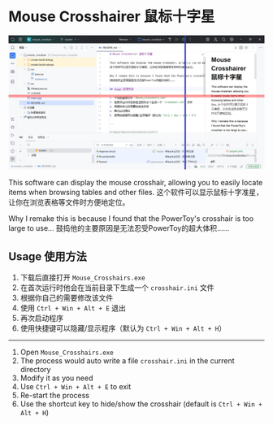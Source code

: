 # Mouse Crosshairer 鼠标十字星

![Mouse Crosshairer](./screenshot.jpg)

This software can display the mouse crosshair, allowing you to easily locate items when browsing tables and other files.
这个软件可以显示鼠标十字准星，让你在浏览表格等文件时方便地定位。

Why I remake this is because I found that the PowerToy's crosshair is too large to use...
鼓捣他的主要原因是无法忍受PowerToy的超大体积……

## Usage 使用方法

1. 下载后直接打开 `Mouse_Crosshairs.exe` 
2. 在首次运行时他会在当前目录下生成一个 `crosshair.ini` 文件
3. 根据你自己的需要修改该文件
4. 使用 `Ctrl + Win + Alt + E` 退出
5. 再次启动程序
6. 使用快捷键可以隐藏/显示程序（默认为 `Ctrl + Win + Alt + H`）

---

1. Open `Mouse_Crosshairs.exe`
2. The process would auto write a file `crosshair.ini` in the current directory
3. Modify it as you need
4. Use `Ctrl + Win + Alt + E` to exit
5. Re-start the process
6. Use the shortcut key to hide/show the crosshair (default is `Ctrl + Win + Alt + H`)
